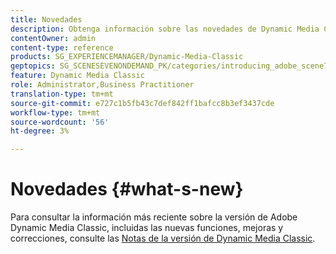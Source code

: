 ```yaml
---
title: Novedades
description: Obtenga información sobre las novedades de Dynamic Media Classic mediante las notas de la versión actual.
contentOwner: admin
content-type: reference
products: SG_EXPERIENCEMANAGER/Dynamic-Media-Classic
geptopics: SG_SCENESEVENONDEMAND_PK/categories/introducing_adobe_scene7
feature: Dynamic Media Classic
role: Administrator,Business Practitioner
translation-type: tm+mt
source-git-commit: e727c1b5fb43c7def842ff1bafcc8b3ef3437cde
workflow-type: tm+mt
source-wordcount: '56'
ht-degree: 3%

---
```



# Novedades {#what-s-new}

Para consultar la información más reciente sobre la versión de Adobe Dynamic Media Classic, incluidas las nuevas funciones, mejoras y correcciones, consulte las [Notas de la versión de Dynamic Media Classic](https://experienceleague.adobe.com/docs/dynamic-media-developer-resources/release-notes/s7rn2017.html).
